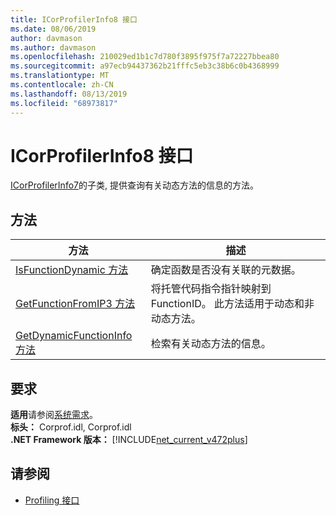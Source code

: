 ```yaml
---
title: ICorProfilerInfo8 接口
ms.date: 08/06/2019
author: davmason
ms.author: davmason
ms.openlocfilehash: 210029ed1b1c7d780f3895f975f7a72227bbea80
ms.sourcegitcommit: a97ecb94437362b21fffc5eb3c38b6c0b4368999
ms.translationtype: MT
ms.contentlocale: zh-CN
ms.lasthandoff: 08/13/2019
ms.locfileid: "68973817"
---
```

# <a name="icorprofilerinfo8-interface"></a>ICorProfilerInfo8 接口

[ICorProfilerInfo7](../../../../docs/framework/unmanaged-api/profiling/icorprofilerinfo7-interface.md)的子类, 提供查询有关动态方法的信息的方法。

## <a name="methods"></a>方法  

| 方法|描述|  
| ------------|-----------------|  
|[IsFunctionDynamic 方法](../../../../docs/framework/unmanaged-api/profiling/icorprofilerinfo8-isfunctiondynamic-method.md)| 确定函数是否没有关联的元数据。|
|[GetFunctionFromIP3 方法](../../../../docs/framework/unmanaged-api/profiling/icorprofilerinfo8-getfunctionfromip3-method.md)| 将托管代码指令指针映射到 FunctionID。 此方法适用于动态和非动态方法。 |
|[GetDynamicFunctionInfo 方法](../../../../docs/framework/unmanaged-api/profiling/icorprofilerinfo8-getdynamicfunctioninfo-method.md)| 检索有关动态方法的信息。 |

## <a name="requirements"></a>要求  
**适用**请参阅[系统需求](../../../../docs/framework/get-started/system-requirements.md)。  
**标头：** Corprof.idl, Corprof.idl  
**.NET Framework 版本：** [!INCLUDE[net_current_v472plus](../../../../includes/net-current-v472plus.md)]  
## <a name="see-also"></a>请参阅
- [Profiling 接口](../../../../docs/framework/unmanaged-api/profiling/profiling-interfaces.md)

